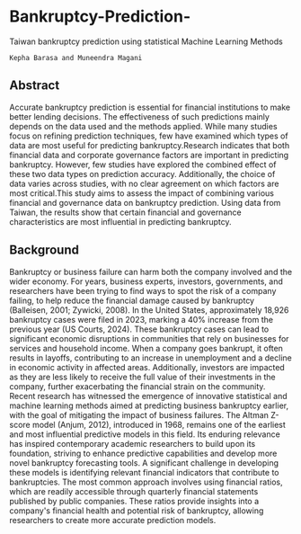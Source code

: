 # Bankruptcy-Prediction-
Taiwan bankruptcy prediction using statistical Machine Learning Methods

```
Kepha Barasa and Muneendra Magani

```
## Abstract
Accurate bankruptcy prediction is essential for financial institutions to make
better lending decisions. The effectiveness of such predictions mainly depends on the
data used and the methods applied. While many studies focus on refining prediction
techniques, few have examined which types of data are most useful for predicting
bankruptcy.Research indicates that both financial data and corporate governance
factors are important in predicting bankruptcy. However, few studies have explored the
combined effect of these two data types on prediction accuracy. Additionally, the choice
of data varies across studies, with no clear agreement on which factors are most
critical.This study aims to assess the impact of combining various financial and
governance data on bankruptcy prediction. Using data from Taiwan, the results show
that certain financial and governance characteristics are most influential in predicting
bankruptcy.

## Background
Bankruptcy or business failure can harm both the company involved and the
wider economy. For years, business experts, investors, governments, and researchers
have been trying to find ways to spot the risk of a company failing, to help reduce the
financial damage caused by bankruptcy (Balleisen, 2001; Zywicki, 2008).
In the United States, approximately 18,926 bankruptcy cases were filed in 2023,
marking a 40% increase from the previous year (US Courts, 2024). These bankruptcy
cases can lead to significant economic disruptions in communities that rely on
businesses for services and household income. When a company goes bankrupt, it
often results in layoffs, contributing to an increase in unemployment and a decline in
economic activity in affected areas. Additionally, investors are impacted as they are less
likely to receive the full value of their investments in the company, further exacerbating
the financial strain on the community.
Recent research has witnessed the emergence of innovative statistical and
machine learning methods aimed at predicting business bankruptcy earlier, with the
goal of mitigating the impact of business failures. The Altman Z-score model (Anjum,
2012), introduced in 1968, remains one of the earliest and most influential predictive
models in this field. Its enduring relevance has inspired contemporary academic
researchers to build upon its foundation, striving to enhance predictive capabilities and
develop more novel bankruptcy forecasting tools.
A significant challenge in developing these models is identifying relevant financial
indicators that contribute to bankruptcies. The most common approach involves using
financial ratios, which are readily accessible through quarterly financial statements
published by public companies. These ratios provide insights into a company's financial
health and potential risk of bankruptcy, allowing researchers to create more accurate
prediction models.
